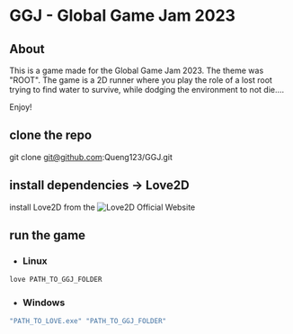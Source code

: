 # GGJ - Global Game Jam 2023

## About
This is a game made for the Global Game Jam 2023. The theme was "ROOT".
The game is a 2D runner where you play the role of a lost root trying to find water to survive, while dodging the environment to not die....

Enjoy!

## clone the repo
git clone git@github.com:Queng123/GGJ.git

## install dependencies -> Love2D

install Love2D from the ![Love2D Official Website](https://love2d.org/)

## run the game
* ### Linux
```bash
love PATH_TO_GGJ_FOLDER
```
* ### Windows
```powershell
"PATH_TO_LOVE.exe" "PATH_TO_GGJ_FOLDER"
```